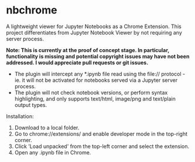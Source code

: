 # nbchrome
A lightweight viewer for Jupyter Notebooks as a Chrome Extension.
This project differentiates from Jupyter Notebook Viewer by not requiring any server process.

**Note: This is currently at the proof of concept stage.
In particular, functionality is missing and potential copyright issues may have not been addressed.
I would appreciate pull requests or git issues.**

- The plugin will intercept any *.ipynb file read using the file:// protocol - ie. it will not
  be activated for notebooks served via a Jupyter server process.
- The plugin will not check notebook versions, or perform syntax highlighting,
and only supports text/html, image/png and text/plain output types.

Installation:
1. Download to a local folder.
2. Go to chrome://extensions/ and enable developer mode in the top-right corner.
3. Click 'Load unpacked' from the top-left corner and select the extension.
4. Open any .ipynb file in Chrome.

